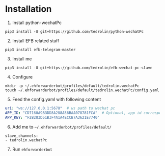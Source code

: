 # Installation
1. Install python-wechatPc
```
pip3 install -U git+https://github.com/tedrolin/python-wechatPc
```

2. Install EFB related stuff
```commandline
pip3 install efb-telegram-master
```

3. Install me
```
pip3 install -U git+https://github.com/tedrolin/efb-wechat-pc-slave
```

4. Configure
```
mkdir -p ~/.ehforwarderbot/profiles/default/tedrolin.wechatPc
touch ~/.ehforwarderbot/profiles/default/tedrolin.wechatPc/config.yaml
```

5. Feed the config.yaml with following content
```yaml
uri: "ws://127.0.0.1:5678"  # ws path to wechat pc 
APP_ID: "CD7160A983DD8A288A56BAA078781FCA"  # Optional, app id corresponds to the one configured on wechathook
APP_KEY: "F2B283D51B3F4A1A4ECCB7A3621E7740"
```

6. Add me to `~/.ehforwarderbot/profiles/default/`
```
slave_channels:
- tedrolin.wechatPc
```

7. Run `ehforwarderbot`
